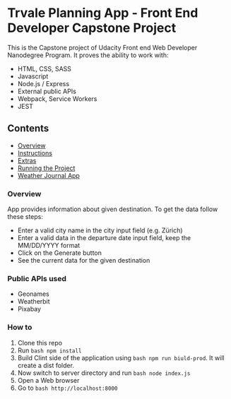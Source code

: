 # Trvale Planning App - Front End Developer Capstone Project

This is the Capstone project of Udacity Front end Web Developer Nanodegree Program. It proves the ability to work with:
- HTML, CSS, SASS
- Javascript
- Node.js / Express
- External public APIs
- Webpack, Service Workers
- JEST

## Contents

- [Overview](#overview)
- [Instructions](#instructions)
- [Extras](#extras)
- [Running the Project](#running-the-project)
- [Weather Journal App](#weather-journal-app)

### Overview

App provides information about given destination. To get the data follow these steps:
- Enter a valid city name in the city input field (e.g. Zürich)
- Enter a valid data in the departure date input field, keep the MM/DD/YYYY format
- Click on the Generate button
- See the current data for the given destination

### Public APIs used

- Geonames
- Weatherbit
- Pixabay

### How to

1. Clone this repo
2. Run ```bash npm install```
3. Build Clint side of the application using ```bash npm run biuld-prod```. It will create a dist folder.
4. Now switch to server directory and run ```bash node index.js```
5. Open a Web browser
6. Go to ```bash http://localhost:8000```
